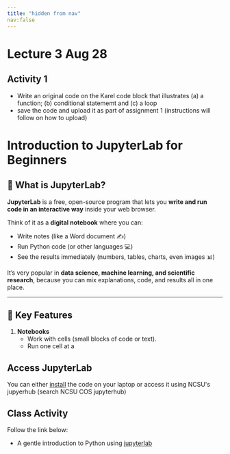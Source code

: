 ```yaml
---
title: "hidden from nav"
nav:false
---
```


# Lecture 3  Aug 28


## Activity 1

- Write an original code on the Karel code block that illustrates (a) a function; (b) conditional statememt and (c) a loop
- save the code and upload it as part of assignment 1 (instructions will follow on how to upload)



# Introduction to JupyterLab for Beginners

## 🌟 What is JupyterLab?

**JupyterLab** is a free, open-source program that lets you **write and run code in an interactive way** inside your web browser.  

Think of it as a **digital notebook** where you can:
- Write notes (like a Word document ✍️)
- Run Python code (or other languages 💻)
- See the results immediately (numbers, tables, charts, even images 📊)

It’s very popular in **data science, machine learning, and scientific research**, because you can mix explanations, code, and results all in one place.

---

## 🔑 Key Features

1. **Notebooks**  
   - Work with cells (small blocks of code or text).  
   - Run one cell at a


## Access JupyterLab

You can either [install](https://jupyterlab.readthedocs.io/en/stable/getting_started/installation.html) the code on your laptop or access it using NCSU's jupyerhub (search NCSU COS jupyterhub)



## Class Activity

Follow the link below:
- A gentle introduction to Python using [jupyterlab](jupyter_lab_1)

